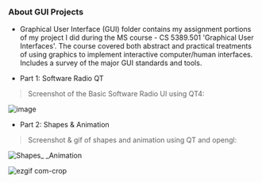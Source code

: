 ### About GUI Projects

- Graphical User Interface (GUI) folder contains my assignment portions of my project I did during the MS course - CS 5389.501 'Graphical User Interfaces'. The course covered both abstract and practical treatments of using graphics to implement interactive computer/human interfaces. Includes a survey of the major GUI standards and tools.

- Part 1: Software Radio QT

> Screenshot of the Basic Software Radio UI using QT4:

![image](https://user-images.githubusercontent.com/51350594/84714930-bb138400-af34-11ea-99c6-5c5c90293640.png)

- Part 2: Shapes & Animation

> Screenshot & gif of shapes and animation using QT and opengl:

![Shapes_ _Animation](https://user-images.githubusercontent.com/51350594/85618013-c7c76480-b625-11ea-9934-67c78d67a429.png)



![ezgif com-crop](https://user-images.githubusercontent.com/51350594/85618302-31477300-b626-11ea-9296-b736f912dec7.gif)